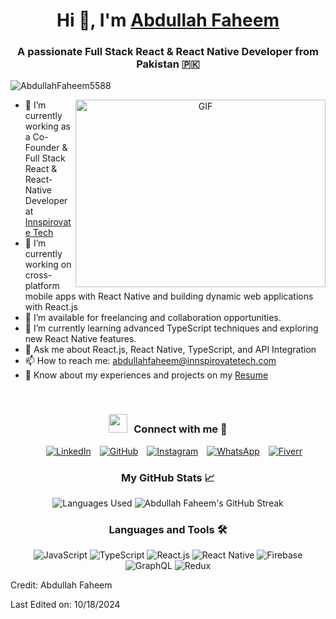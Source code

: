 <h1 align="center">Hi 👋, I'm <a href="https://github.com/AbdullahFaheem5588" target="blank">Abdullah Faheem</a></h1>
<h3 align="center">A passionate Full Stack React & React Native Developer from Pakistan 🇵🇰</h3>

<p align="left"> <img src="https://komarev.com/ghpvc/?username=AbdullahFaheem5588&label=Profile%20views&color=0e75b6&style=flat" alt="AbdullahFaheem5588" /> </p>

<a target="_blank" align="center">
  <img align="right" top="500" height="300" width="400" alt="GIF" src="https://media.giphy.com/media/SWoSkN6DxTszqIKEqv/giphy.gif">
</a>

- 🔭 I’m currently working as a Co-Founder & Full Stack React & React-Native Developer at <a href="https://innspirovatetech.com/" target="blank">Innspirovate Tech</a>
- 🌱 I’m currently working on cross-platform mobile apps with React Native and building dynamic web applications with React.js
- 🤝 I’m available for freelancing and collaboration opportunities.
- 🌱 I’m currently learning advanced TypeScript techniques and exploring new React Native features.
- 💬 Ask me about React.js, React Native, TypeScript, and API Integration
- 📫 How to reach me: [abdullahfaheem@innspirovatetech.com](mailto:abdullahfaheem@innspirovatetech.com)
- 📄 Know about my experiences and projects on my [Resume](https://abdullahfaheem5588.github.io/My-Resume/Abdullah%20Faheem%20Resume.pdf)

<br/>
<h3 align="center" > <img src="https://media.giphy.com/media/iY8CRBdQXODJSCERIr/giphy.gif" width="30" height="30" style="margin-right: 10px;">Connect with me 🤝 </h3>

<p align="center">
 <div align="center" class="icons-social" style="margin-left: 10px;">
        <a style="margin-left: 10px;" target="_blank" href="https://www.linkedin.com/in/abdullahfaheem02/">
            <img src="https://img.icons8.com/doodle/40/000000/linkedin--v2.png" alt="LinkedIn"></a>
        <a style="margin-left: 10px;" target="_blank" href="https://github.com/AbdullahFaheem5588">
            <img src="https://img.icons8.com/doodle/40/000000/github--v1.png" alt="GitHub"></a>
        <a style="margin-left: 10px;" target="_blank" href="https://www.instagram.com/abdullah.faheem02/">
            <img src="https://img.icons8.com/doodle/40/000000/instagram-new--v2.png" alt="Instagram"></a>
        <a style="margin-left: 10px;" target="_blank" href="https://api.whatsapp.com/send/?phone=923345207788">
            <img src="https://img.icons8.com/doodle/40/000000/whatsapp--v2.png" alt="WhatsApp"></a>
        <a style="margin-left: 10px;" target="_blank" href="https://www.fiverr.com/s/kL5BqqW">
            <img src="https://img.icons8.com/?size=40&id=ngc6JsBomclm&format=png&color=000000" alt="Fiverr"></a>
    </div>
</p>

<h3 align="center">My GitHub Stats 📈</h3>
<p align="center">
  <img src="https://github-readme-stats.vercel.app/api/top-langs/?username=AbdullahFaheem5588&layout=compact&cache_seconds=86400" alt="Languages Used" />
  <img src="https://github-readme-streak-stats.herokuapp.com/?user=AbdullahFaheem5588&theme=radical" alt="Abdullah Faheem's GitHub Streak" />
</p>

<h3 align="center">Languages and Tools 🛠️</h3>
<p align="center">
  <img src="https://img.shields.io/badge/JavaScript-ES6+-yellow?style=for-the-badge&logo=javascript" alt="JavaScript" />
  <img src="https://img.shields.io/badge/TypeScript-Advanced-blue?style=for-the-badge&logo=typescript" alt="TypeScript" />
  <img src="https://img.shields.io/badge/React.js-React-blue?style=for-the-badge&logo=react" alt="React.js" />
  <img src="https://img.shields.io/badge/React_Native-React%20Native-blue?style=for-the-badge&logo=react" alt="React Native" />
  <img src="https://img.shields.io/badge/Firebase-Real%20Time%20Database-yellow?style=for-the-badge&logo=firebase" alt="Firebase" />
  <img src="https://img.shields.io/badge/GraphQL-API%20Integration-blue?style=for-the-badge&logo=graphql" alt="GraphQL" />
  <img src="https://img.shields.io/badge/Redux-State%20Management-blue?style=for-the-badge&logo=redux" alt="Redux" />
</p>

Credit: Abdullah Faheem

Last Edited on: 10/18/2024
